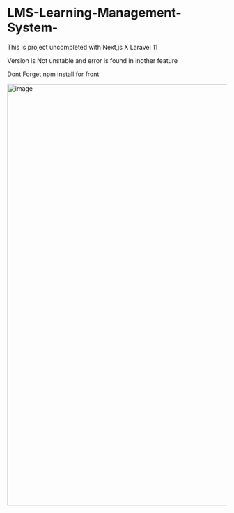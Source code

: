 # LMS-Learning-Management-System-
This is project uncompleted with Next,js X Laravel 11

Version is Not unstable and error is found in inother feature 

Dont Forget 
npm install for front


<img width="1919" height="965" alt="image" src="https://github.com/user-attachments/assets/cec4ed2d-ba61-41a3-afda-0b578c819ee2" />

